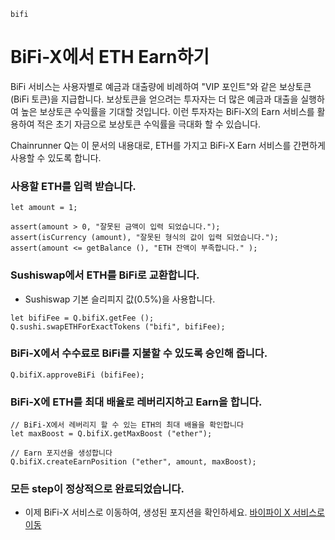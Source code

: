 ```meta-Currency
bifi
```

# BiFi-X에서 ETH Earn하기

BiFi 서비스는 사용자별로 예금과 대출량에 비례하여 "VIP 포인트"와 같은 보상토큰(BiFi 토큰)을 지급합니다.
보상토큰을 얻으려는 투자자는 더 많은 예금과 대출을 실행하여 높은 보상토큰 수익률을 기대할 것입니다.
이런 투자자는 BiFi-X의 Earn 서비스를 활용하여 적은 초기 자금으로 보상토큰 수익률을 극대화 할 수 있습니다.

Chainrunner Q는 이 문서의 내용대로, ETH를 가지고 BiFi-X Earn 서비스를 간편하게 사용할 수 있도록 합니다.

### 사용할 ETH를 입력 받습니다.

```input ETH
let amount = 1;
```

```input-Verify
assert(amount > 0, "잘못된 금액이 입력 되었습니다.");
assert(isCurrency (amount), "잘못된 형식의 값이 입력 되었습니다.");
assert(amount <= getBalance (), "ETH 잔액이 부족합니다." );
```

### Sushiswap에서 ETH를 BiFi로 교환합니다.

- Sushiswap 기본 슬리피지 값(0.5%)을 사용합니다.

```taster
let bifiFee = Q.bifiX.getFee ();
Q.sushi.swapETHForExactTokens ("bifi", bifiFee);
```

### BiFi-X에서 수수료로 BiFi를 지불할 수 있도록 승인해 줍니다.

```taster
Q.bifiX.approveBiFi (bifiFee);
```

### BiFi-X에 ETH를 최대 배율로 레버리지하고 Earn을 합니다.

```taster
// BiFi-X에서 레버리지 할 수 있는 ETH의 최대 배율을 확인합니다
let maxBoost = Q.bifiX.getMaxBoost ("ether");

// Earn 포지션을 생성합니다
Q.bifiX.createEarnPosition ("ether", amount, maxBoost);
```

### 모든 step이 정상적으로 완료되었습니다.

- 이제 BiFi-X 서비스로 이동하여, 생성된 포지션을 확인하세요. [바이파이 X 서비스로 이동](https://x.bifi.finance/)
